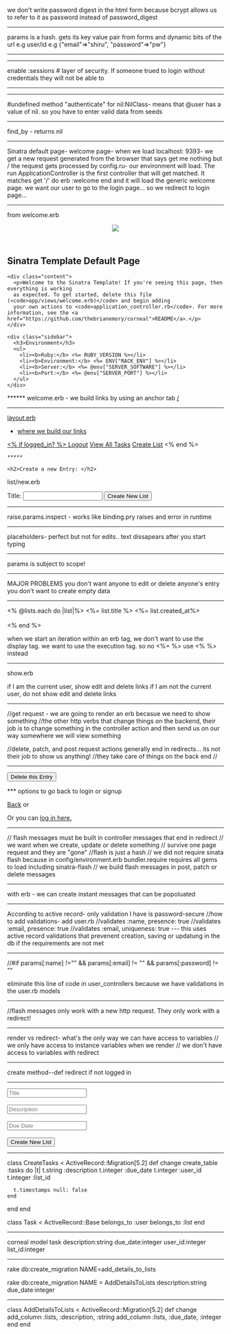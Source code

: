 we don't write password digest in the html form because bcrypt allows us to refer to it as password instead of password_digest  

***
params is a hash. gets its key value pair from forms and dynamic bits of the url 
e.g user/id
e.g {"email"=>"shiru", "password"=>"pw"}
***

***
enable :sessions # layer of security. If someone trued to login without credentials they will not be able to 
***

***
  #undefined method "authenticate" for nil:NilClass- means that @user has a value of nil. so you have to enter valid data from seeds 
***

find_by - returns nil 

*** 

Sinatra default page- welcome page- when we load localhost: 9393- we get a new request generated from the browser that says get me nothing but / 
the request gets processed by config.ru- our environment will load. The run ApplicationController is the first controller that will get matched. It matches get '/' do erb :welcome end and it will load the generic welcome page. 
we want our user to go to the login page... so we redirect to login page... 

*********
from welcome.erb

<div class="container">
  <header><img src="images/corneal-small.png" class="img-responsive main-image"></header>
  <div class="col-md-8 col-md-offset-2">
    <h2>Sinatra Template Default Page</h2>

    <div class="content">
      <p>Welcome to the Sinatra Template! If you're seeing this page, then everything is working
      as expected. To get started, delete this file (<code>app/views/welcome.erb)</code> and begin adding
      your own actions to <code>application_controller.rb</code>. For more information, see the <a href="https://github.com/thebrianemory/corneal">README</a>.</p>
    </div>

    <div class="sidebar">
      <h3>Environment</h3>
      <ul>
        <li><b>Ruby:</b> <%= RUBY_VERSION %></li>
        <li><b>Environment:</b> <%= ENV["RACK_ENV"] %></li>
        <li><b>Server:</b> <%= @env["SERVER_SOFTWARE"] %></li>
        <li><b>Port:</b> <%= @env["SERVER_PORT"] %></li>
      </ul>
    </div>

  </div>
</div>
******
welcome.erb 
- we build links by using an anchor tab <a href>/<ahref>

******
layout.erb 
- where we build our links 

<div class ="nav"> 
      <% if logged_in? %>
    <a href="/logout">Logout</a>
    <a href="/posts">View All Tasks</a>
    <a href="/posts/new">Create List</a>
  <%  end %>
    </div>

    *****

    <h2>Create a new Entry: </h2>
list/new.erb
<form class="" action="/lists" method ="post">
  <label for="title">Title:</label>
  <input type ="text" name="title" value="">
  <input type ="submit" name="" value="Create New List">
  </form>

  ***
  raise.params.inspect - works like binding.pry 
  raises and error in runtime 
  ***
placeholders- perfect but not for edits.. text dissapears after you start typing 
****
params is subject to scope! 

***
MAJOR PROBLEMS 
you don't want anyone to edit or delete anyone's entry 
you don't want to create empty data

****
<% @lists.each do |list|%>
  <%= list.title %>
  <%= list.created_at%>
  <br></br>
  <% end %>

when we start an iteration within an erb tag, we don't want to use the display tag. we want to use the execution tag. so no <%= %> use <% %> instead 

**** 
show.erb 

if I am the current user, show edit and delete links
if I am not the current user, do not show edit and delete links 

****

//get request - we are going to render an erb becasue we need to show something 
//the other http verbs that change things on the backend, their job is to change something in the controller action and then send us on our way somewhere we will view something 

//delete, patch, and post request actions generally end in redirects... its not their job to show us anything!
//they take care of things on the back end 
//

***
<form class="" action="/list/<%= @list.id %>" method="post">
    <!-- How do I turn this form submission into a DELETE request??? -->
    <input type="hidden" name="_method" value="DELETE">
    <input type="submit" name="" value="Delete this Entry">
  </form>
*** 
options to go back to login or signup 

<a href="/">Back</a>
or 
<p>Or you can <a href="/login">log in here.</a></p>

******
// flash messages must be built in controller messages that end in redirect 
// we want when we create, update or delete something 
// survive one page request and they are "gone"
//flash is just a hash 
// we did not require sinata flash because in config/environment.erb bundler.require requires all gems to load including sinatra-flash 
// we build flash messages in post, patch or delete messages 
****

with erb - we can create instant messages that can be popoluated 

*****
According to active record- only validation I have is password-secure 
//how to add validations- add user.rb 
//validates :name, presence: true 
//validates :email, presence: true
//validates :email, uniqueness: true
--- this uses active record validations that prevenent creation, saving or updatung in the db if the requirements are not met

************
//#if params[:name] !="" && params[:email] != "" && params[:password] != ""

eliminate this line of code in user_controllers because we have validations in the user.rb models 

***********
//flash messages only work with a new http request. They only work with a redirect! 

***************
render vs redirect- what's the only way we can have access to variables 
// we only have access to instance variables when we render
// we don't have access to variables with redirect 

*************

create method--def redirect if not logged in 

****

<input type="text" name="title" placeholder="Title" value =""><br><br>
<input type="textarea" name="decription" placeholder="Description" value =""><br><br>
<input type="text" name="due date" placeholder="Due Date" value =""><br><br>
<input type ="submit" name="" value="Create New List">

***************
class CreateTasks < ActiveRecord::Migration[5.2]
  def change
    create_table :tasks do |t|
      t.string :description
      t.integer :due_date
      t.integer :user_id
      t.integer :list_id

      t.timestamps null: false
    end
  end
end

class Task < ActiveRecord::Base
  belongs_to :user 
  belongs_to :list 
end
************************
corneal model task description:string due_date:integer user_id:integer list_id:integer

****
rake db:create_migration NAME=add_details_to_lists

rake db:create_migration NAME = AddDetailsToLists description:string due_date:integer 
*******

class AddDetailsToLists < ActiveRecord::Migration[5.2]
  def change
    add_column :lists, :description, :string
    add_column :lists, :due_date, :integer
  end
end